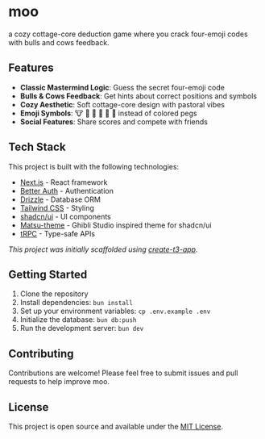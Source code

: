 # moo

a cozy cottage-core deduction game where you crack four-emoji codes with bulls and cows feedback.

## Features

- **Classic Mastermind Logic**: Guess the secret four-emoji code
- **Bulls & Cows Feedback**: Get hints about correct positions and symbols
- **Cozy Aesthetic**: Soft cottage-core design with pastoral vibes
- **Emoji Symbols**: 🐮 🥛 🍄 🌸 🌿 🧺 instead of colored pegs
- **Social Features**: Share scores and compete with friends

## Tech Stack

This project is built with the following technologies:

- [Next.js](https://nextjs.org) - React framework
- [Better Auth](https://better-auth.com) - Authentication
- [Drizzle](https://orm.drizzle.team) - Database ORM
- [Tailwind CSS](https://tailwindcss.com) - Styling
- [shadcn/ui](https://ui.shadcn.com) - UI components
- [Matsu-theme](https://matsu-theme.vercel.app/) - Ghibli Studio inspired theme for shadcn/ui
- [tRPC](https://trpc.io) - Type-safe APIs

*This project was initially scaffolded using [create-t3-app](https://create.t3.gg/).*

## Getting Started

1. Clone the repository
2. Install dependencies: `bun install`
3. Set up your environment variables: `cp .env.example .env`
4. Initialize the database: `bun db:push`
5. Run the development server: `bun dev`

## Contributing

Contributions are welcome! Please feel free to submit issues and pull requests to help improve moo.

## License

This project is open source and available under the [MIT License](LICENSE).
